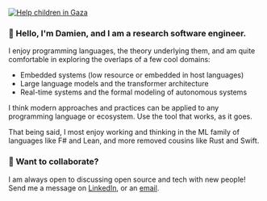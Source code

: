 [![Help children in Gaza](https://img.shields.io/badge/Help%20children%20in%20Gaza-8A2BE2)](https://www.unicef.org/emergencies/children-gaza-need-lifesaving-support)

### 👋  Hello, I'm Damien, and I am a research software engineer.

I enjoy programming languages, the theory underlying them, and am quite comfortable in exploring the overlaps of a few cool domains:

- Embedded systems (low resource or embedded in host languages)
- Large language models and the transformer architecture
- Real-time systems and the formal modeling of autonomous systems

I think modern approaches and practices can be applied to any programming language or ecosystem. Use the tool that works, as it goes.

That being said, I most enjoy working and thinking in the ML family of languages like F# and Lean, and more removed cousins like Rust and Swift.

### 🤝  Want to collaborate?

I am always open to discussing open source and tech with new people! Send me a message on [LinkedIn][1], or an [email][3].

[1]: https://linkedin.com/in/damienstanton
[2]: https://www.threads.net/@damien_stanton
[3]: mailto:damien@damienstanton.com
[4]: https://firecracker-microvm.github.io/
